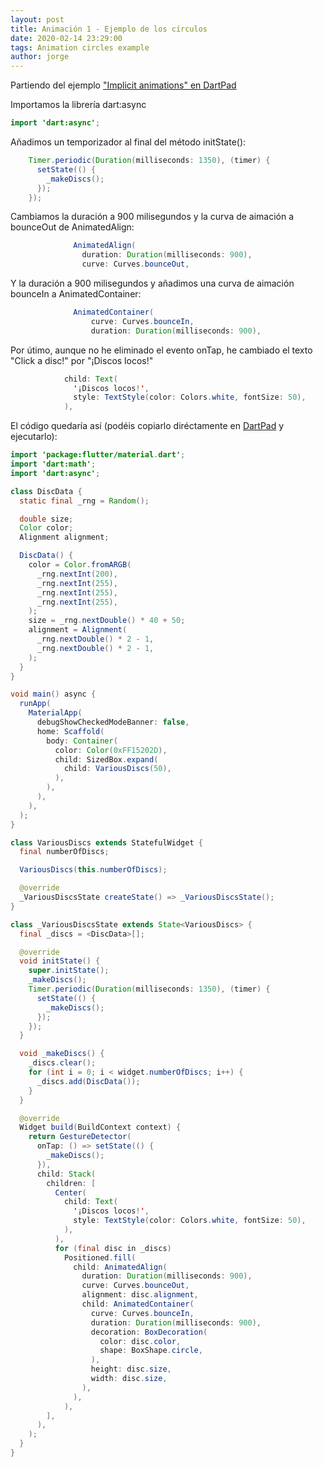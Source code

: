 ```yaml
---
layout: post
title: Animación 1 - Ejemplo de los círculos
date: 2020-02-14 23:29:00
tags: Animation circles example
author: jorge
---
```

Partiendo del ejemplo <a href="https://dartpad.dartlang.org/40308e0a5f47acba46ba62f4d8be2bf4" target="_blank">"Implicit animations" en DartPad</a>

Importamos la librería dart:async

```java
import 'dart:async';
```

Añadimos un temporizador al final del método initState():

```java
    Timer.periodic(Duration(milliseconds: 1350), (timer) {
      setState(() {
        _makeDiscs();
      });
    });
```

Cambiamos la duración a 900 milisegundos y la curva de aimación a bounceOut de AnimatedAlign:

```java
              AnimatedAlign(
                duration: Duration(milliseconds: 900),
                curve: Curves.bounceOut,
```

Y la duración a 900 milisegundos y añadimos una curva de aimación bounceIn a AnimatedContainer:

```java
              AnimatedContainer(
                  curve: Curves.bounceIn,
                  duration: Duration(milliseconds: 900),
```

Por útimo, aunque no he eliminado el evento onTap, he cambiado el texto "Click a disc!" por "¡Discos locos!"

```java
            child: Text(
              '¡Discos locos!',
              style: TextStyle(color: Colors.white, fontSize: 50),
            ),
```


El código quedaría así (podéis copiarlo diréctamente en <a href="https://dartpad.dartlang.org" target="_blank">DartPad</a> y ejecutarlo):

```java
import 'package:flutter/material.dart';
import 'dart:math';
import 'dart:async';

class DiscData {
  static final _rng = Random();

  double size;
  Color color;
  Alignment alignment;

  DiscData() {
    color = Color.fromARGB(
      _rng.nextInt(200),
      _rng.nextInt(255),
      _rng.nextInt(255),
      _rng.nextInt(255),
    );
    size = _rng.nextDouble() * 40 + 50;
    alignment = Alignment(
      _rng.nextDouble() * 2 - 1,
      _rng.nextDouble() * 2 - 1,
    );
  }
}

void main() async {
  runApp(
    MaterialApp(
      debugShowCheckedModeBanner: false,
      home: Scaffold(
        body: Container(
          color: Color(0xFF15202D),
          child: SizedBox.expand(
            child: VariousDiscs(50),
          ),
        ),
      ),
    ),
  );
}

class VariousDiscs extends StatefulWidget {
  final numberOfDiscs;

  VariousDiscs(this.numberOfDiscs);

  @override
  _VariousDiscsState createState() => _VariousDiscsState();
}

class _VariousDiscsState extends State<VariousDiscs> {
  final _discs = <DiscData>[];

  @override
  void initState() {
    super.initState();
    _makeDiscs();
    Timer.periodic(Duration(milliseconds: 1350), (timer) {
      setState(() {
        _makeDiscs();
      });
    });
  }

  void _makeDiscs() {
    _discs.clear();
    for (int i = 0; i < widget.numberOfDiscs; i++) {
      _discs.add(DiscData());
    }
  }

  @override
  Widget build(BuildContext context) {
    return GestureDetector(
      onTap: () => setState(() {
        _makeDiscs();
      }),
      child: Stack(
        children: [
          Center(
            child: Text(
              '¡Discos locos!',
              style: TextStyle(color: Colors.white, fontSize: 50),
            ),
          ),
          for (final disc in _discs)
            Positioned.fill(
              child: AnimatedAlign(
                duration: Duration(milliseconds: 900),
                curve: Curves.bounceOut,
                alignment: disc.alignment,
                child: AnimatedContainer(
                  curve: Curves.bounceIn,
                  duration: Duration(milliseconds: 900),
                  decoration: BoxDecoration(
                    color: disc.color,
                    shape: BoxShape.circle,
                  ),
                  height: disc.size,
                  width: disc.size,
                ),
              ),
            ),
        ],
      ),
    );
  }
}

```

